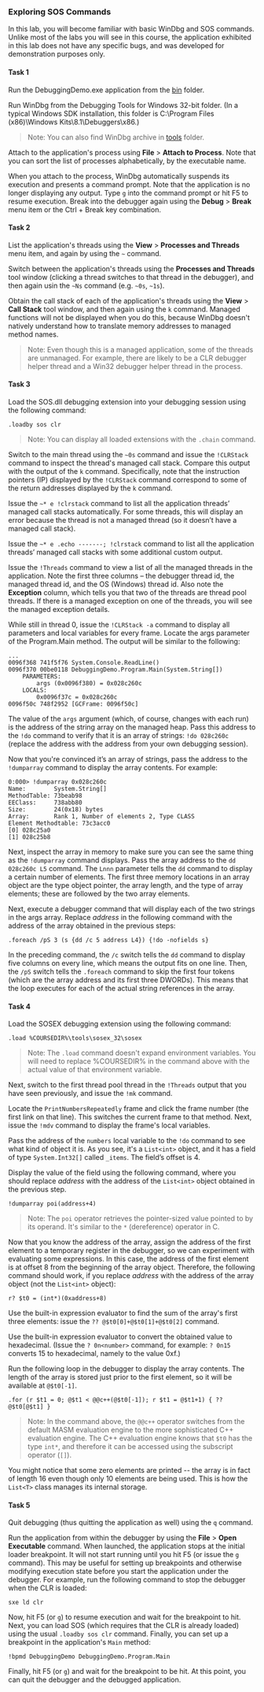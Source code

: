 ### Exploring SOS Commands

In this lab, you will become familiar with basic WinDbg and SOS commands. Unlike most of the labs you will see in this course, the application exhibited in this lab does not have any specific bugs, and was developed for demonstration purposes only.

#### Task 1

Run the DebuggingDemo.exe application from the [bin](bin/) folder.

Run WinDbg from the Debugging Tools for Windows 32-bit folder. (In a typical Windows SDK installation, this folder is C:\Program Files (x86)\Windows Kits\8.1\Debuggers\x86.)
> Note: You can also find WinDbg archive in [tools](tools/) folder.

Attach to the application's process using **File** > **Attach to Process**. Note that you can sort the list of processes alphabetically, by the executable name.

When you attach to the process, WinDbg automatically suspends its execution and presents a command prompt. Note that the application is no longer displaying any output. Type `g` into the command prompt or hit F5 to resume execution. Break into the debugger again using the **Debug** > **Break** menu item or the Ctrl + Break key combination.

#### Task 2

List the application's threads using the **View** > **Processes and Threads** menu item, and again by using the `~` command.

Switch between the application's threads using the **Processes and Threads** tool window (clicking a thread switches to that thread in the debugger), and then again usin the `~Ns` command (e.g. `~0s`, `~1s`).

Obtain the call stack of each of the application's threads using the **View** > **Call Stack** tool window, and then again using the `k` command. Managed functions will not be displayed when you do this, because WinDbg doesn't natively understand how to translate memory addresses to managed method names.

> Note: Even though this is a managed application, some of the threads are unmanaged. For example, there are likely to be a CLR debugger helper thread and a Win32 debugger helper thread in the process.

#### Task 3

Load the SOS.dll debugging extension into your debugging session using the following command:

```
.loadby sos clr
```
> Note: You can display all loaded extensions with the `.chain` command.

Switch to the main thread using the `~0s` command and issue the `!CLRStack` command to inspect the thread's managed call stack. Compare this output with the output of the `k` command. Specifically, note that the instruction pointers (IP) displayed by the `!CLRStack` command correspond to some of the return addresses displayed by the `k` command.

Issue the `~* e !clrstack` command to list all the application threads’ managed call stacks automatically. For some threads, this will display an error because the thread is not a managed thread (so it doesn’t have a managed call stack).

Issue the `~* e .echo -------; !clrstack` command to list all the application threads’ managed call stacks with some additional custom output.

Issue the `!Threads` command to view a list of all the managed threads in the application. Note the first three columns – the debugger thread id, the managed thread id, and the OS (Windows) thread id. Also note the **Exception** column, which tells you that two of the threads are thread pool threads. If there is a managed exception on one of the threads, you will see the managed exception details.

While still in thread 0, issue the `!CLRStack -a` command to display all parameters and local variables for every frame. Locate the args parameter of the Program.Main method. The output will be similar to the following:

```
...
0096f368 741f5f76 System.Console.ReadLine()
0096f370 00be0118 DebuggingDemo.Program.Main(System.String[])
    PARAMETERS:
        args (0x0096f380) = 0x028c260c
    LOCALS:
        0x0096f37c = 0x028c260c
0096f50c 748f2952 [GCFrame: 0096f50c]
```

The value of the `args` argument (which, of course, changes with each run) is the address of the string array on the managed heap. Pass this address to the `!do` command to verify that it is an array of strings: `!do 028c260c` (replace the address with the address from your own debugging session).

Now that you're convinced it’s an array of strings, pass the address to the `!dumparray` command to display the array contents. For example:

```
0:000> !dumparray 0x028c260c
Name:        System.String[]
MethodTable: 73beab98
EEClass:     738abb80
Size:        24(0x18) bytes
Array:       Rank 1, Number of elements 2, Type CLASS
Element Methodtable: 73c3acc0
[0] 028c25a0
[1] 028c25b8
```

Next, inspect the array in memory to make sure you can see the same thing as the `!dumparray` command displays. Pass the array address to the `dd 028c260c L5` command. The `Lnnn` parameter tells the `dd` command to display a certain number of elements. The first three memory locations in an array object are the type object pointer, the array length, and the type of array elements; these are followed by the two array elements.

Next, execute a debugger command that will display each of the two strings in the args array. Replace *address* in the following command with the address of the array obtained in the previous steps:

```
.foreach /pS 3 (s {dd /c 5 address L4}) {!do -nofields s}
```

In the preceding command, the `/c` switch tells the `dd` command to display five columns on every line, which means the output fits on one line. Then, the `/pS` switch tells the `.foreach` command to skip the first four tokens (which are the array address and its first three DWORDs). This means that the loop executes for each of the actual string references in the array.

#### Task 4

Load the SOSEX debugging extension using the following command:

```
.load %COURSEDIR%\tools\sosex_32\sosex
```

> Note: The `.load` command doesn't expand environment variables. You will need to replace %COURSEDIR% in the command above with the actual value of that environment variable.

Next, switch to the first thread pool thread in the `!Threads` output that you have seen previously, and issue the `!mk` command.

Locate the `PrintNumbersRepeatedly` frame and click the frame number (the first link on that line). This switches the current frame to that method. Next, issue the `!mdv` command to display the frame's local variables.

Pass the address of the `numbers` local variable to the `!do` command to see what kind of object it is. As you see, it's a `List<int>` object, and it has a field of type `System.Int32[]` called `_items`. The field’s offset is 4.

Display the value of the field using the following command, where you should replace *address* with the address of the `List<int>` object obtained in the previous step.

```
!dumparray poi(address+4)
```

> Note: The `poi` operator retrieves the pointer-sized value pointed to by its operand. It's similar to the `*` (dereference) operator in C.

Now that you know the address of the array, assign the address of the first element to a temporary register in the debugger, so we can experiment with evaluating some expressions. In this case, the address of the first element is at offset 8 from the beginning of the array object. Therefore, the following command should work, if you replace *address* with the address of the array object (not the `List<int>` object):

```
r? $t0 = (int*)(0xaddress+8)
```

Use the built-in expression evaluator to find the sum of the array's first three elements: issue the `?? @$t0[0]+@$t0[1]+@$t0[2]` command.

Use the built-in expression evaluator to convert the obtained value to hexadecimal. (Issue the `? 0n<number>` command, for example: `? 0n15` converts 15 to hexadecimal, namely to the value 0xf.)

Run the following loop in the debugger to display the array contents. The length of the array is stored just prior to the first element, so it will be available at `@$t0[-1]`.

```
.for (r $t1 = 0; @$t1 < @@c++(@$t0[-1]); r $t1 = @$t1+1) { ?? @$t0[@$t1] }
```

> Note: In the command above, the `@@c++` operator switches from the default MASM evaluation engine to the more sophisticated C++ evaluation engine. The C++ evaluation engine knows that `$t0` has the type `int*`, and therefore it can be accessed using the subscript operator (`[]`).

You might notice that some zero elements are printed -- the array is in fact of length 16 even though only 10 elements are being used. This is how the `List<T>` class manages its internal storage.

#### Task 5

Quit debugging (thus quitting the application as well) using the `q` command.

Run the application from within the debugger by using the **File** > **Open Executable** command. When launched, the application stops at the initial loader breakpoint. It will not start running until you hit F5 (or issue the `g` command). This may be useful for setting up breakpoints and otherwise modifying execution state before you start the application under the debugger. For example, run the following command to stop the debugger when the CLR is loaded:

```
sxe ld clr
```

Now, hit F5 (or `g`) to resume execution and wait for the breakpoint to hit. Next, you can load SOS (which requires that the CLR is already loaded) using the usual `.loadby sos clr` command. Finally, you can set up a breakpoint in the application's `Main` method:

```
!bpmd DebuggingDemo DebuggingDemo.Program.Main
```

Finally, hit F5 (or `g`) and wait for the breakpoint to be hit. At this point, you can quit the debugger and the debugged application.